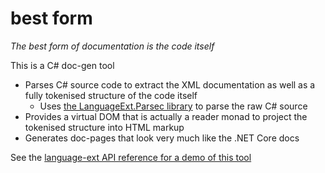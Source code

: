 # best form

_The best form of documentation is the code itself_

This is a C# doc-gen tool

* Parses C# source code to extract the XML documentation as well as a fully tokenised structure of the code itself
  * Uses [the LanguageExt.Parsec library](https://louthy.github.io/LanguageExt.Parsec/LanguageExt.Parsec/index.htm) to parse the raw C# source
* Provides a virtual DOM that is actually a reader monad to project the tokenised structure into HTML markup
* Generates doc-pages that look very much like the .NET Core docs

See the [language-ext API reference for a demo of this tool](https://louthy.github.io/)

